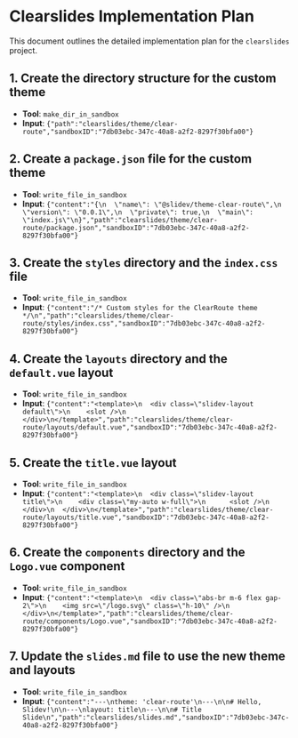 # Clearslides Implementation Plan

This document outlines the detailed implementation plan for the `clearslides` project.

## 1. Create the directory structure for the custom theme

- **Tool**: `make_dir_in_sandbox`
- **Input**: `{"path":"clearslides/theme/clear-route","sandboxID":"7db03ebc-347c-40a8-a2f2-8297f30bfa00"}`

## 2. Create a `package.json` file for the custom theme

- **Tool**: `write_file_in_sandbox`
- **Input**: `{"content":"{\n  \"name\": \"@slidev/theme-clear-route\",\n  \"version\": \"0.0.1\",\n  \"private\": true,\n  \"main\": \"index.js\"\n}","path":"clearslides/theme/clear-route/package.json","sandboxID":"7db03ebc-347c-40a8-a2f2-8297f30bfa00"}`

## 3. Create the `styles` directory and the `index.css` file

- **Tool**: `write_file_in_sandbox`
- **Input**: `{"content":"/* Custom styles for the ClearRoute theme */\n","path":"clearslides/theme/clear-route/styles/index.css","sandboxID":"7db03ebc-347c-40a8-a2f2-8297f30bfa00"}`

## 4. Create the `layouts` directory and the `default.vue` layout

- **Tool**: `write_file_in_sandbox`
- **Input**: `{"content":"<template>\n  <div class=\"slidev-layout default\">\n    <slot />\n  </div>\n</template>","path":"clearslides/theme/clear-route/layouts/default.vue","sandboxID":"7db03ebc-347c-40a8-a2f2-8297f30bfa00"}`

## 5. Create the `title.vue` layout

- **Tool**: `write_file_in_sandbox`
- **Input**: `{"content":"<template>\n  <div class=\"slidev-layout title\">\n    <div class=\"my-auto w-full\">\n      <slot />\n    </div>\n  </div>\n</template>","path":"clearslides/theme/clear-route/layouts/title.vue","sandboxID":"7db03ebc-347c-40a8-a2f2-8297f30bfa00"}`

## 6. Create the `components` directory and the `Logo.vue` component

- **Tool**: `write_file_in_sandbox`
- **Input**: `{"content":"<template>\n  <div class=\"abs-br m-6 flex gap-2\">\n    <img src=\"/logo.svg\" class=\"h-10\" />\n  </div>\n</template>","path":"clearslides/theme/clear-route/components/Logo.vue","sandboxID":"7db03ebc-347c-40a8-a2f2-8297f30bfa00"}`

## 7. Update the `slides.md` file to use the new theme and layouts

- **Tool**: `write_file_in_sandbox`
- **Input**: `{"content":"---\ntheme: 'clear-route'\n---\n\n# Hello, Slidev!\n\n---\nlayout: title\n---\n\n# Title Slide\n","path":"clearslides/slides.md","sandboxID":"7db03ebc-347c-40a8-a2f2-8297f30bfa00"}`
